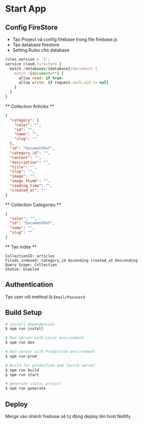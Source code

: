 # Start App

## Config FireStore

- Tạo Project và config firebase trong file firebase.js
- Tạo database firestore
- Setting Rules cho database

```js
rules_version = '2';
service cloud.firestore {
  match /databases/{database}/documents {
    match /{document=**} {
      allow read: if true;
      allow write: if request.auth.uid != null
    }
  }
}
```

** Collection Articles **
```json
{
  "category": {
    "color": "",
    "id": "",
    "name": "",
    "slug": ""
  },
  "id": "DocumentRef",
  "category_id": "",
  "content": "",
  "description": "",
  "title": "",
  "slug": "",
  "image": "",
  "image_thumb": "",
  "reading_time": "",
  "created_at": ""
}
```

** Collection Categories **
```json
{
  "color": "",
  "id": "DocumentRef",
  "name": "",
  "slug": ""
}
```

** Tạo index **
```
CollectionID: articles
Fileds indexed: category_id Ascending created_at Descending
Query Scope: Collection
Status: Enabled
```

## Authentication

Tạo user với method là `Email/Password`

## Build Setup

``` bash
# install dependencies
$ npm run install

# Run server with Local environment
$ npm run dev

# Run server with Production environment
$ npm run prod

# build for production and launch server
$ npm run build
$ npm run start

# generate static project
$ npm run generate
```

## Deploy

Merge vào nhánh firebase sẽ tự động deploy lên host Netlify
